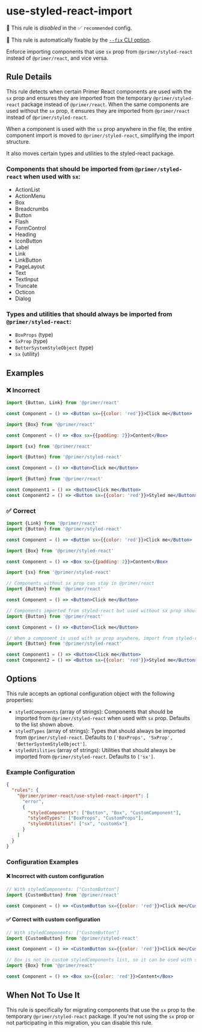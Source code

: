 # use-styled-react-import

💼 This rule is _disabled_ in the ✅ `recommended` config.

🔧 This rule is automatically fixable by the [`--fix` CLI option](https://eslint.org/docs/latest/user-guide/command-line-interface#--fix).

<!-- end auto-generated rule header -->

Enforce importing components that use `sx` prop from `@primer/styled-react` instead of `@primer/react`, and vice versa.

## Rule Details

This rule detects when certain Primer React components are used with the `sx` prop and ensures they are imported from the temporary `@primer/styled-react` package instead of `@primer/react`. When the same components are used without the `sx` prop, it ensures they are imported from `@primer/react` instead of `@primer/styled-react`.

When a component is used with the `sx` prop anywhere in the file, the entire component import is moved to `@primer/styled-react`, simplifying the import structure.

It also moves certain types and utilities to the styled-react package.

### Components that should be imported from `@primer/styled-react` when used with `sx`:

- ActionList
- ActionMenu
- Box
- Breadcrumbs
- Button
- Flash
- FormControl
- Heading
- IconButton
- Label
- Link
- LinkButton
- PageLayout
- Text
- TextInput
- Truncate
- Octicon
- Dialog

### Types and utilities that should always be imported from `@primer/styled-react`:

- `BoxProps` (type)
- `SxProp` (type)
- `BetterSystemStyleObject` (type)
- `sx` (utility)

## Examples

### ❌ Incorrect

```jsx
import {Button, Link} from '@primer/react'

const Component = () => <Button sx={{color: 'red'}}>Click me</Button>
```

```jsx
import {Box} from '@primer/react'

const Component = () => <Box sx={{padding: 2}}>Content</Box>
```

```jsx
import {sx} from '@primer/react'
```

```jsx
import {Button} from '@primer/styled-react'

const Component = () => <Button>Click me</Button>
```

```jsx
import {Button} from '@primer/react'

const Component1 = () => <Button>Click me</Button>
const Component2 = () => <Button sx={{color: 'red'}}>Styled me</Button>
```

### ✅ Correct

```jsx
import {Link} from '@primer/react'
import {Button} from '@primer/styled-react'

const Component = () => <Button sx={{color: 'red'}}>Click me</Button>
```

```jsx
import {Box} from '@primer/styled-react'

const Component = () => <Box sx={{padding: 2}}>Content</Box>
```

```jsx
import {sx} from '@primer/styled-react'
```

```jsx
// Components without sx prop can stay in @primer/react
import {Button} from '@primer/react'

const Component = () => <Button>Click me</Button>
```

```jsx
// Components imported from styled-react but used without sx prop should be moved back
import {Button} from '@primer/react'

const Component = () => <Button>Click me</Button>
```

```jsx
// When a component is used with sx prop anywhere, import from styled-react
import {Button} from '@primer/styled-react'

const Component1 = () => <Button>Click me</Button>
const Component2 = () => <Button sx={{color: 'red'}}>Styled me</Button>
```

## Options

This rule accepts an optional configuration object with the following properties:

- `styledComponents` (array of strings): Components that should be imported from `@primer/styled-react` when used with `sx` prop. Defaults to the list shown above.
- `styledTypes` (array of strings): Types that should always be imported from `@primer/styled-react`. Defaults to `['BoxProps', 'SxProp', 'BetterSystemStyleObject']`.
- `styledUtilities` (array of strings): Utilities that should always be imported from `@primer/styled-react`. Defaults to `['sx']`.

### Example Configuration

```json
{
  "rules": {
    "@primer/primer-react/use-styled-react-import": [
      "error",
      {
        "styledComponents": ["Button", "Box", "CustomComponent"],
        "styledTypes": ["BoxProps", "CustomProps"],
        "styledUtilities": ["sx", "customSx"]
      }
    ]
  }
}
```

### Configuration Examples

#### ❌ Incorrect with custom configuration

```jsx
// With styledComponents: ["CustomButton"]
import {CustomButton} from '@primer/react'

const Component = () => <CustomButton sx={{color: 'red'}}>Click me</CustomButton>
```

#### ✅ Correct with custom configuration

```jsx
// With styledComponents: ["CustomButton"]
import {CustomButton} from '@primer/styled-react'

const Component = () => <CustomButton sx={{color: 'red'}}>Click me</CustomButton>
```

```jsx
// Box is not in custom styledComponents list, so it can be used with sx from @primer/react
import {Box} from '@primer/react'

const Component = () => <Box sx={{color: 'red'}}>Content</Box>
```

## When Not To Use It

This rule is specifically for migrating components that use the `sx` prop to the temporary `@primer/styled-react` package. If you're not using the `sx` prop or not participating in this migration, you can disable this rule.
